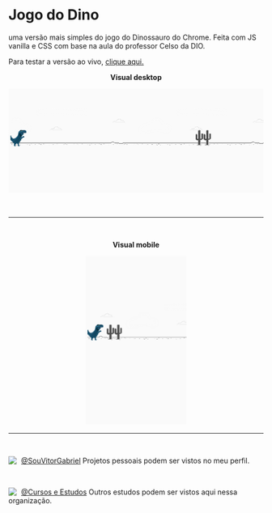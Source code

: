 # Jogo do Dino
uma versão mais simples do jogo do Dinossauro do Chrome. Feita com JS vanilla e CSS com base na aula do professor Celso da DIO.

Para testar a versão ao vivo, [clique aqui.](https://cursos-e-estudos.github.io/dino-game/)
<br>

<p align="center">
<b> Visual desktop </b>
</p>
<p align="center">
  <img width="720" src="assets/screenshots/screenshot1.png">
</p>

<br>

---

<br>


<p align="center">
<b> Visual mobile </b>
</p>
<p align="center">
  <img width="200" src="assets/screenshots/screenshot2.png">
</p>

---

<br>

[<img align="left" width="25" url="https://github.com/souvitorgabriel" src="https://avatars0.githubusercontent.com/u/29991853?s=460&u=416e49036d2486832c45c6cb26c65e24690a3c8a&v=4">](https://github.com/souvitorgabriel) [@SouVitorGabriel](https://github.com/souvitorgabriel) Projetos pessoais podem ser vistos no meu perfil.

<br>

[<img align="left" width="25" url="https://github.com/cursos-e-estudos" src="https://avatars0.githubusercontent.com/u/75458214">](https://github.com/cursos-e-estudos) [@Cursos e Estudos](https://github.com/cursos-e-estudos) Outros estudos podem ser vistos aqui nessa organização.